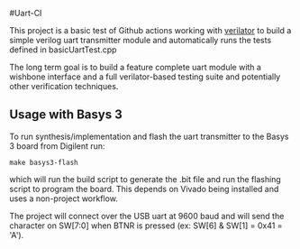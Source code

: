 #Uart-CI

This project is a basic test of Github actions working with [verilator](https://www.veripool.org/wiki/verilator) to build a simple verilog uart transmitter module and automatically runs the tests defined in basicUartTest.cpp

The long term goal is to build a feature complete uart module with a wishbone interface and a full verilator-based testing suite and potentially other verification techniques.

## Usage with Basys 3

To run synthesis/implementation and flash the uart transmitter to the Basys 3 board from Digilent run:

	make basys3-flash

which will run the build script to generate the .bit file and run the flashing script to program the board.  This depends on Vivado being installed and uses a non-project workflow. 

The project will connect over the USB uart at 9600 baud and will send the character on SW[7:0] when BTNR is pressed (ex: SW[6] & SW[1] = 0x41 = 'A').
